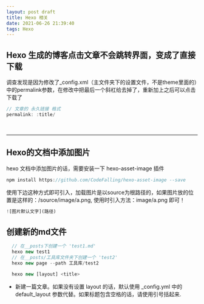 ```yaml
---
layout: post draft
title: Hexo 相关
date: 2021-06-26 21:39:40
tags: Hexo 
---
```



##  Hexo 生成的博客点击文章不会跳转界面，变成了直接下载
调查发现是因为修改了_config.xml（主文件夹下的设置文件，不是theme里面的）中的permalink参数，在修改中把最后一个斜杠给去掉了，重新加上之后可以点击下载了

```js
// 文章的 永久链接 格式 
permalink: :title/
```

<br/>

---

## Hexo的文档中添加图片

hexo 文档中添加图片的话，需要安装一下 hexo-asset-image 插件
```js
npm install https://github.com/CodeFalling/hexo-asset-image --save
```
使用下边这种方式即可引入，加载图片是以source为根路径的，如果图片放的位置是这样的：/source/image/a.png, 使用时引入方法：image/a.png 即可！
```js
![图片默认文字](路径)
```

## 创建新的md文件
```js
  // 在__posts下创建一个 'test1.md'
  hexo new test1
  // 在__posts/工具库文件夹下创建一个 'test2'
  hexo new page --path 工具库/test2
```

```js
  hexo new [layout] <title>
```
- 新建一篇文章。如果没有设置 layout 的话，默认使用 _config.yml 中的 default_layout 参数代替。如果标题包含空格的话，请使用引号括起来.